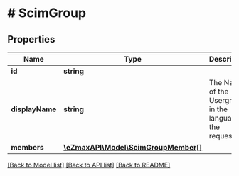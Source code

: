 # # ScimGroup

## Properties

Name | Type | Description | Notes
------------ | ------------- | ------------- | -------------
**id** | **string** |  | [optional]
**displayName** | **string** | The Name of the Usergroup in the language of the requester |
**members** | [**\eZmaxAPI\Model\ScimGroupMember[]**](ScimGroupMember.md) |  | [optional]

[[Back to Model list]](../../README.md#models) [[Back to API list]](../../README.md#endpoints) [[Back to README]](../../README.md)
